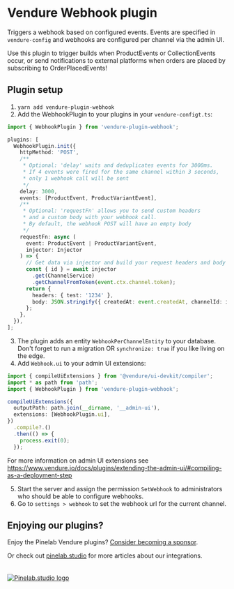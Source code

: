 # Vendure Webhook plugin

Triggers a webhook based on configured events. Events are specified in `vendure-config` and webhooks are configured per
channel via the admin UI.

Use this plugin to trigger builds when ProductEvents or CollectionEvents occur, or send notifications to external
platforms when orders are placed by subscribing to OrderPlacedEvents!

## Plugin setup

1. `yarn add vendure-plugin-webhook`
2. Add the WebhookPlugin to your plugins in your `vendure-configt.ts`:

```ts
import { WebhookPlugin } from 'vendure-plugin-webhook';

plugins: [
  WebhookPlugin.init({
    httpMethod: 'POST',
    /**
     * Optional: 'delay' waits and deduplicates events for 3000ms.
     * If 4 events were fired for the same channel within 3 seconds,
     * only 1 webhook call will be sent
     */
    delay: 3000,
    events: [ProductEvent, ProductVariantEvent],
    /**
     * Optional: 'requestFn' allows you to send custom headers
     * and a custom body with your webhook call.
     * By default, the webhook POST will have an empty body
     */
    requestFn: async (
      event: ProductEvent | ProductVariantEvent,
      injector: Injector
    ) => {
      // Get data via injector and build your request headers and body
      const { id } = await injector
        .get(ChannelService)
        .getChannelFromToken(event.ctx.channel.token);
      return {
        headers: { test: '1234' },
        body: JSON.stringify({ createdAt: event.createdAt, channelId: id }),
      };
    },
  }),
];
```

3. The plugin adds an entity `WebhookPerChannelEntity` to your database. Don't forget to run a migration
   OR `synchronize: true` if you like living on the edge.
4. Add `Webhook.ui` to your admin UI extensions:

```ts
import { compileUiExtensions } from '@vendure/ui-devkit/compiler';
import * as path from 'path';
import { WebhookPlugin } from 'vendure-plugin-webhook';

compileUiExtensions({
  outputPath: path.join(__dirname, '__admin-ui'),
  extensions: [WebhookPlugin.ui],
})
  .compile?.()
  .then(() => {
    process.exit(0);
  });
```

For more information on admin UI extensions
see https://www.vendure.io/docs/plugins/extending-the-admin-ui/#compiling-as-a-deployment-step

5. Start the server and assign the permission `SetWebhook` to administrators who should be able to configure webhooks.
6. Go to `settings > webhook` to set the webhook url for the current channel.

## Enjoying our plugins?

Enjoy the Pinelab Vendure plugins? [Consider becoming a sponsor](https://github.com/sponsors/Pinelab-studio).

Or check out [pinelab.studio](https://pinelab.studio) for more articles about our integrations.
<br/>
<br/>
<br/>
[![Pinelab.studio logo](https://pinelab.studio/assets/img/favicon.png)](https://pinelab.studio)
